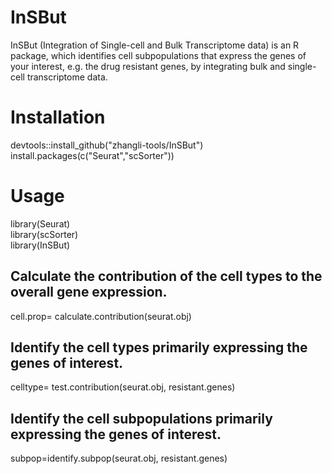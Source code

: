 # InSBut
InSBut (Integration of Single-cell and Bulk Transcriptome data) is an R package, which identifies cell subpopulations that express the genes of your interest, e.g. the drug resistant genes, by integrating bulk and single-cell transcriptome data.

# Installation
devtools::install_github("zhangli-tools/InSBut")<br>
install.packages(c("Seurat","scSorter"))
# Usage
library(Seurat)<br>
library(scSorter)<br>
library(InSBut)<br>

## Calculate the contribution of the cell types to the overall gene expression.
cell.prop= calculate.contribution(seurat.obj)
## Identify the cell types primarily expressing the genes of interest.<br>
celltype= test.contribution(seurat.obj, resistant.genes) <br>
## Identify the cell subpopulations primarily expressing the genes of interest.<br>
subpop=identify.subpop(seurat.obj, resistant.genes) <br>
